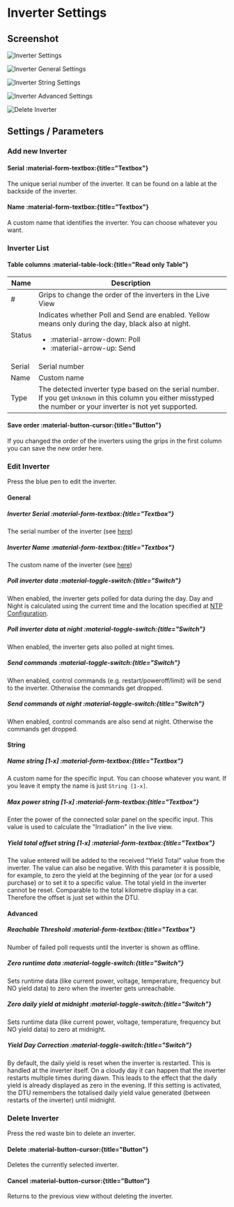 # Inverter Settings

## Screenshot

![Inverter Settings](../../assets/images/screenshots/inverter_settings.png)

![Inverter General Settings](../../assets/images/screenshots/inverter_settings_general.png)

![Inverter String Settings](../../assets/images/screenshots/inverter_settings_string.png)

![Inverter Advanced Settings](../../assets/images/screenshots/inverter_settings_advanced.png)

![Delete Inverter](../../assets/images/screenshots/inverter_settings_delete.png)

## Settings / Parameters

### Add new Inverter

#### Serial :material-form-textbox:{title="Textbox"}

The unique serial number of the inverter. It can be found on a lable at the backside of the inverter.

#### Name :material-form-textbox:{title="Textbox"}

A custom name that identifies the inverter. You can choose whatever you want.

### Inverter List

#### Table columns :material-table-lock:{title="Read only Table"}

| Name   | Description |
| ------ | ----------- |
| #      | Grips to change the order of the inverters in the Live View |
| Status | Indicates whether Poll and Send are enabled. Yellow means only during the day, black also at night.<ul><li>:material-arrow-down: Poll</li><li>:material-arrow-up: Send</li></ul> |
| Serial | Serial number |
| Name   | Custom name |
| Type   | The detected inverter type based on the serial number. If you get `Unknown` in this column you either misstyped the number or your inverter is not yet supported. |

#### Save order :material-button-cursor:{title="Button"}

If you changed the order of the inverters using the grips in the first column you can save the new order here.

### Edit Inverter

Press the blue pen to edit the inverter.

#### General

##### Inverter Serial :material-form-textbox:{title="Textbox"}

The serial number of the inverter (see [here](#serial))

##### Inverter Name :material-form-textbox:{title="Textbox"}

The custom name of the inverter (see [here](#name))

##### Poll inverter data :material-toggle-switch:{title="Switch"}

When enabled, the inverter gets polled for data during the day. Day and Night is calculated using the current time and the location specified at [NTP Configuration](ntp_settings.md#location-configuration).

##### Poll inverter data at night :material-toggle-switch:{title="Switch"}

When enabled, the inverter gets also polled at night times.

##### Send commands :material-toggle-switch:{title="Switch"}

When enabled, control commands (e.g. restart/poweroff/limit) will be send to the inverter. Otherwise the commands get dropped.

##### Send commands at night :material-toggle-switch:{title="Switch"}

When enabled, control commands are also send at night. Otherwise the commands get dropped.

#### String

##### Name string \[1-x\] :material-form-textbox:{title="Textbox"}

A custom name for the specific input. You can choose whatever you want. If you leave it empty the name is just `String [1-x]`.

##### Max power string \[1-x\] :material-form-textbox:{title="Textbox"}

Enter the power of the connected solar panel on the specific input. This value is used to calculate the "Irradiation" in the live view.

##### Yield total offset string \[1-x\] :material-form-textbox:{title="Textbox"}

The value entered will be added to the received "Yield Total" value from the inverter. The value can also be negative. With this parameter it is possible, for example, to zero the yield at the beginning of the year (or for a used purchase) or to set it to a specific value. The total yield in the inverter cannot be reset. Comparable to the total kilometre display in a car. Therefore the offset is just set within the DTU.

#### Advanced

##### Reachable Threshold :material-form-textbox:{title="Textbox"}

Number of failed poll requests until the inverter is shown as offline.

##### Zero runtime data :material-toggle-switch:{title="Switch"}

Sets runtime data (like current power, voltage, temperature, frequency but NO yield data) to zero when the inverter gets unreachable.

##### Zero daily yield at midnight :material-toggle-switch:{title="Switch"}

Sets runtime data (like current power, voltage, temperature, frequency but NO yield data) to zero at midnight.

##### Yield Day Correction :material-toggle-switch:{title="Switch"}

By default, the daily yield is reset when the inverter is restarted. This is handled at the inverter itself. On a cloudy day it can happen that the inverter restarts multiple times during dawn. This leads to the effect that the daily yield is already displayed as zero in the evening. If this setting is activated, the DTU remembers the totalised daily yield value generated (between restarts of the inverter) until midnight.

### Delete Inverter

Press the red waste bin to delete an inverter.

#### Delete :material-button-cursor:{title="Button"}

Deletes the currently selected inverter.

#### Cancel :material-button-cursor:{title="Button"}

Returns to the previous view without deleting the inverter.
